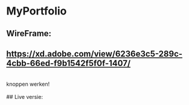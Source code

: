 # MyPortfolio

## WireFrame: 
## https://xd.adobe.com/view/6236e3c5-289c-4cbb-66ed-f9b1542f5f0f-1407/
<br>
knoppen werken!
<br><br>
## Live versie:

